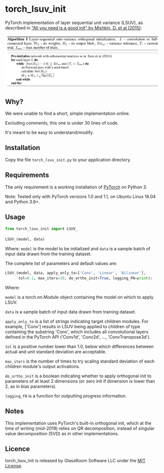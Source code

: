 # torch_lsuv_init

PyTorch implementation of layer sequential unit variance (LSUV), as described in ["All you need is a good init" by Mishkin, D. et al (2015)](https://arxiv.org/abs/1511.06422):

![Algorithm as published](algorithm_as_published.png)

## Why?

We were unable to find a short, simple implementation online.

Excluding comments, this one is under 30 lines of code.

It's meant to be easy to understand/modify.

## Installation

Copy the file `torch_lsuv_init.py` to your application directory.

## Requirements

The only requirement is a working installation of [PyTorch](https://pytorch.org/) on Python 3.

Note: Tested only with PyTorch versions 1.0 and 1.1, on Ubuntu Linux 18.04 and Python 3.6+.

## Usage

```python
from torch_lsuv_init import LSUV_

LSUV_(model, data)
```

Where: `model` is the model to be initialized and `data` is a sample batch of input data drawn from the training dataset.

The complete list of parameters and default values are:

```python
LSUV_(model, data, apply_only_to=['Conv', 'Linear', 'Bilinear'],
      tol=0.1, max_iters=10, do_ortho_init=True, logging_FN=print):
```

Where:

`model` is a torch.nn.Module object containing the model on which to apply LSUV.

`data` is a sample batch of input data drawn from training dataset.

`apply_only_to` is a list of strings indicating target children modules. For example, \['Conv'\] results in LSUV being applied to children of type containing the substring 'Conv', which includes all convolutional layers defined in the PyTorch API ('Conv1d', 'Conv2d', ..., 'ConvTranspose3d').

`tol` is a positive number lower than 1.0, below which differences between actual and unit standard deviation are acceptable.

`max_iters` is the number of times to try scaling standard deviation of each children module's output activations.

`do_ortho_init` is a boolean indicating whether to apply orthogonal init to parameters of at least 2 dimensions (or zero init if dimension is lower than 2, as in bias parameters).

`logging_FN` is a function for outputting progress information.

## Notes

This implementation uses PyTorch's built-in orthogonal init, which at the time of writing (mid-2019) relies on QR decomposition, instead of singular value decomposition (SVD) as in other implementations.

## Licence

torch_lsuv_init is released by GlassRoom Software LLC under the [MIT License](LICENSE).
